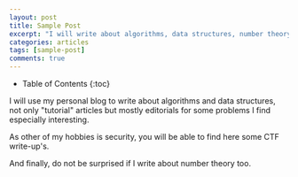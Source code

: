 ```yaml
---
layout: post
title: Sample Post
excerpt: "I will write about algorithms, data structures, number theory and security."
categories: articles
tags: [sample-post]
comments: true
---
```


* Table of Contents
{:toc}


I will use my personal blog to write about algorithms and data structures, not only
"tutorial" articles but mostly editorials for some problems I find especially interesting.

As other of my hobbies is security, you will be able to find here some CTF write-up's.

And finally, do not be surprised if I write about number theory too.
